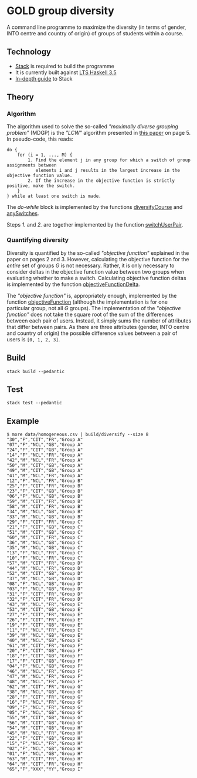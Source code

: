 # GOLD group diversity

A command line programme to maximize the diversity (in terms of gender, INTO centre and country of origin) of groups of students within a course.

## Technology

* [Stack](https://github.com/commercialhaskell/stack) is required to build the programme
* It is currently built against [LTS Haskell 3.5](https://www.stackage.org/lts-3.5)
* [In-depth guide](https://github.com/commercialhaskell/stack/blob/master/GUIDE.md) to Stack

## Theory

### Algorithm

The algorithm used to solve the so-called *"maximally diverse grouping problem"* (MDGP) is the *"LCW"* algorithm presented in [this paper](http://www.uv.es/rmarti/paper/docs/mdp7.pdf) on page 5. In pseudo-code, this reads:

```
do {
    for (i = 1, ..., M) {
        1. Find the element j in any group for which a switch of group assignments between
           elements i and j results in the largest increase in the objective function value.
        2. If the increase in the objective function is strictly positive, make the switch.
    }
} while at least one switch is made.
```

The *do-while* block is implemented by the functions [diversifyCourse](https://github.com/INTO-University-Partnerships/gold-group-diversity/blob/master/src/Lib.hs#L29) and [anySwitches](https://github.com/INTO-University-Partnerships/gold-group-diversity/blob/master/src/Lib.hs#L62).

Steps *1.* and *2.* are together implemented by the function [switchUserPair](https://github.com/INTO-University-Partnerships/gold-group-diversity/blob/master/src/Lib.hs#L76).

### Quantifying diversity

Diversity is quantified by the so-called *"objective function"* explained in the paper on pages 2 and 3. However, calculating the objective function for the *entire* set of groups *G* is not necessary. Rather, it is only necessary to consider deltas in the objective function value between two groups when evaluating whether to make a switch. Calculating objective function deltas is implemented by the function [objectiveFunctionDelta](https://github.com/INTO-University-Partnerships/gold-group-diversity/blob/master/src/Lib.hs#L122).

The *"objective function"*  is, appropriately enough, implemented by the function [objectiveFunction](https://github.com/INTO-University-Partnerships/gold-group-diversity/blob/master/src/Lib.hs#L47) (although the implementation is for one particular group, not all *G* groups). The implementation of the *"objective function"* does not take the square root of the sum of the differences between each pair of users. Instead, it simply sums the number of attributes that differ between pairs. As there are three attributes (gender, INTO centre and country of origin) the possible difference values between a pair of users is `[0, 1, 2, 3]`.

## Build

    stack build --pedantic

## Test

    stack test --pedantic

## Example

    $ more data/homogeneous.csv | build/diversify --size 8
    "30","F","CIT","FR","Group A"
    "07","F","NCL","GB","Group A"
    "24","F","CIT","GB","Group A"
    "14","F","NCL","FR","Group A"
    "42","M","NCL","FR","Group A"
    "50","M","CIT","GB","Group A"
    "49","M","CIT","GB","Group A"
    "41","M","NCL","FR","Group A"
    "12","F","NCL","FR","Group B"
    "25","F","CIT","FR","Group B"
    "23","F","CIT","GB","Group B"
    "06","F","NCL","GB","Group B"
    "59","M","CIT","FR","Group B"
    "58","M","CIT","FR","Group B"
    "34","M","NCL","GB","Group B"
    "33","M","NCL","GB","Group B"
    "29","F","CIT","FR","Group C"
    "21","F","CIT","GB","Group C"
    "51","M","CIT","GB","Group C"
    "60","M","CIT","FR","Group C"
    "36","M","NCL","GB","Group C"
    "35","M","NCL","GB","Group C"
    "13","F","NCL","FR","Group C"
    "10","F","NCL","FR","Group C"
    "57","M","CIT","FR","Group D"
    "44","M","NCL","FR","Group D"
    "52","M","CIT","GB","Group D"
    "37","M","NCL","GB","Group D"
    "08","F","NCL","GB","Group D"
    "03","F","NCL","GB","Group D"
    "31","F","CIT","FR","Group D"
    "32","F","CIT","FR","Group D"
    "43","M","NCL","FR","Group E"
    "53","M","CIT","GB","Group E"
    "27","F","CIT","FR","Group E"
    "26","F","CIT","FR","Group E"
    "19","F","CIT","GB","Group E"
    "11","F","NCL","FR","Group E"
    "39","M","NCL","GB","Group E"
    "40","M","NCL","GB","Group E"
    "61","M","CIT","FR","Group F"
    "20","F","CIT","GB","Group F"
    "18","F","CIT","GB","Group F"
    "17","F","CIT","GB","Group F"
    "04","F","NCL","GB","Group F"
    "46","M","NCL","FR","Group F"
    "47","M","NCL","FR","Group F"
    "48","M","NCL","FR","Group F"
    "62","M","CIT","FR","Group G"
    "38","M","NCL","GB","Group G"
    "28","F","CIT","FR","Group G"
    "16","F","NCL","FR","Group G"
    "09","F","NCL","FR","Group G"
    "05","F","NCL","GB","Group G"
    "55","M","CIT","GB","Group G"
    "56","M","CIT","GB","Group G"
    "54","M","CIT","GB","Group H"
    "45","M","NCL","FR","Group H"
    "22","F","CIT","GB","Group H"
    "15","F","NCL","FR","Group H"
    "02","F","NCL","GB","Group H"
    "01","F","NCL","GB","Group H"
    "63","M","CIT","FR","Group H"
    "64","M","CIT","FR","Group H"
    "65","F","XXX","YY","Group I"

